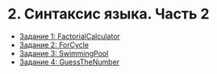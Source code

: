 # 2. Синтаксис языка. Часть 2

* [Задание 1: FactorialCalculator](https://github.com/v-mgrgt/Skillbox/tree/main/syntaxPart2/homework_8)
* [Задание 2: ForCycle](https://github.com/v-mgrgt/Skillbox/tree/main/syntaxPart2/homework_9)
* [Задание 3: SwimmingPool](https://github.com/v-mgrgt/Skillbox/tree/main/syntaxPart2/homework_10)
* [Задание 4: GuessTheNumber](https://github.com/v-mgrgt/Skillbox/tree/main/syntaxPart2/homework_11)
